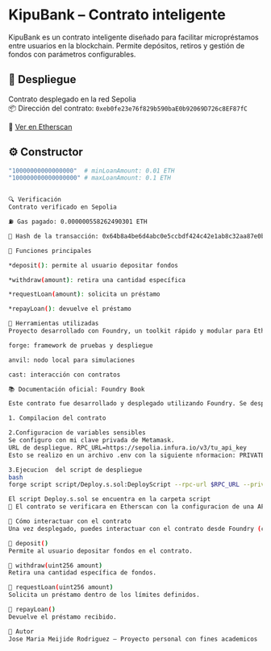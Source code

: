 # KipuBank – Contrato inteligente

KipuBank es un contrato inteligente diseñado para facilitar micropréstamos entre usuarios en la blockchain. Permite depósitos, retiros y gestión de fondos con parámetros configurables.

## 🚀 Despliegue

Contrato desplegado en la red Sepolia  
📦 Dirección del contrato: `0xeb0fe23e76f829b590baE0b92069D726c8EF87fC`  

🔗 [Ver en Etherscan](https://sepolia.etherscan.io/address/0xeb0fe23e76f829b590baE0b92069D726c8EF87fC)

## ⚙️ Constructor

```bash
"10000000000000000"  # minLoanAmount: 0.01 ETH
"100000000000000000" # maxLoanAmount: 0.1 ETH


🔍 Verificación
Contrato verificado en Sepolia

⛽ Gas pagado: 0.000000558262490301 ETH

📄 Hash de la transacción: 0x64b8a4be6d4abc0e5ccbdf424c42e1ab8c32aa87e0bd3b6358eaf69f784007a2

🧪 Funciones principales

*deposit(): permite al usuario depositar fondos

*withdraw(amount): retira una cantidad específica

*requestLoan(amount): solicita un préstamo

*repayLoan(): devuelve el préstamo

🧪 Herramientas utilizadas
Proyecto desarrollado con Foundry, un toolkit rápido y modular para Ethereum:

forge: framework de pruebas y despliegue

anvil: nodo local para simulaciones

cast: interacción con contratos

📚 Documentación oficial: Foundry Book

Este contrato fue desarrollado y desplegado utilizando Foundry. Se desplego en la red Sepolia, y siguio estos pasos:

1. Compilacion del contrato

2.Configuracion de variables sensibles
Se configuro con mi clave privada de Metamask. 
URL de despliegue. RPC_URL=https://sepolia.infura.io/v3/tu_api_key
Esto se realizo en un archivo .env con la siguiente nformacion: PRIVATE_KEY=claveprivada_metamask

3.Ejecucion  del script de despliegue
bash
forge script script/Deploy.s.sol:DeployScript --rpc-url $RPC_URL --private-key $PRIV

El script Deploy.s.sol se encuentra en la carpeta script
🔹 El contrato se verificara en Etherscan con la configuracion de una API key (esta en desarrollo)

🧪 Cómo interactuar con el contrato
Una vez desplegado, puedes interactuar con el contrato desde Foundry (cast) o desde una interfaz web. Sus funciones principales:

🔹 deposit()
Permite al usuario depositar fondos en el contrato.

🔹 withdraw(uint256 amount)
Retira una cantidad específica de fondos.

🔹 requestLoan(uint256 amount)
Solicita un préstamo dentro de los límites definidos.

🔹 repayLoan()
Devuelve el préstamo recibido.

🧠 Autor
Jose Maria Meijide Rodriguez – Proyecto personal con fines academicos
